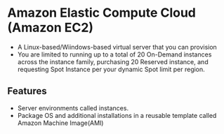 # Amazon Elastic Compute Cloud (Amazon EC2)

- A Linux-based/Wiindows-based virtual server that you can provision
- You are limited to running up to a total of 20 On-Demand instances across the instance family, purchasing 20 Reserved instance, and requesting Spot Instance per your dynamic Spot limit per region.

## Features

- Server environments called instances.
- Package OS and additional installations in a reusable template called Amazon Machine Image(AMI)
